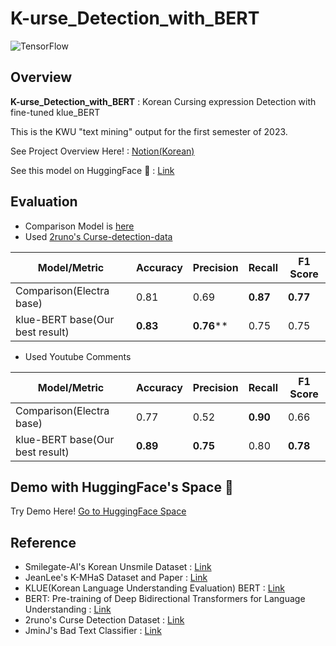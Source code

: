 # K-urse_Detection_with_BERT

![TensorFlow](https://img.shields.io/badge/TensorFlow-%23FF6F00.svg?style=for-the-badge&logo=TensorFlow&logoColor=white) 

## Overview
**K-urse_Detection_with_BERT** : Korean Cursing expression Detection with fine-tuned klue_BERT

This is the KWU "text mining" output for the first semester of 2023.

See Project Overview Here! : [Notion(Korean)](https://www.notion.so/tolerblanc/4d70c776b3f74dbe8e03a38ccda27fbb?pvs=4)

See this model on HuggingFace 🤗 : [Link](https://huggingface.co/Tolerblanc/klue-bert-finetuned
)

## Evaluation
- Comparison Model is [here](https://github.com/JminJ/Bad_text_classifier)
- Used [2runo's Curse-detection-data](https://github.com/2runo/Curse-detection-data)

| Model/Metric | Accuracy | Precision | Recall | F1 Score |
| --- | --- | --- | --- | --- |
| Comparison(Electra base) | 0.81 | 0.69 | **0.87** | **0.77** |
| klue-BERT base(Our best result) | **0.83** | **0.76**** | 0.75 | 0.75 |

- Used Youtube Comments

| Model/Metric | Accuracy | Precision | Recall | F1 Score |
| --- | --- | --- | --- | --- |
| Comparison(Electra base) | 0.77 | 0.52 | **0.90** | 0.66 |
| klue-BERT base(Our best result) | **0.89** | **0.75** | 0.80 | **0.78** |

## Demo with HuggingFace's Space 🤗
Try Demo Here! [Go to HuggingFace Space](https://huggingface.co/datasets/Tolerblanc/Demo_Kurse_detection)

## Reference
- Smilegate-AI's Korean Unsmile Dataset : [Link](https://huggingface.co/datasets/smilegate-ai/kor_unsmile)
- JeanLee's K-MHaS Dataset and Paper : [Link](https://huggingface.co/datasets/jeanlee/kmhas_korean_hate_speech)
- KLUE(Korean Language Understanding Evaluation) BERT : [Link](https://github.com/KLUE-benchmark/KLUE)
- BERT: Pre-training of Deep Bidirectional Transformers for Language Understanding : [Link](https://arxiv.org/abs/1810.04805)
- 2runo's Curse Detection Dataset : [Link](https://github.com/2runo/Curse-detection-data)
- JminJ's Bad Text Classifier : [Link](https://github.com/JminJ/Bad_text_classifier)
